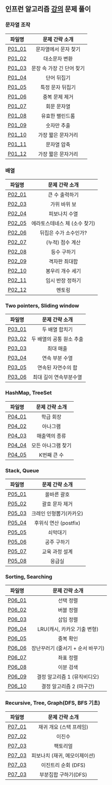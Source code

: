## 인프런 알고리즘 [강의](https://www.inflearn.com/course/%EC%9E%90%EB%B0%94-%EC%95%8C%EA%B3%A0%EB%A6%AC%EC%A6%98-%EB%AC%B8%EC%A0%9C%ED%92%80%EC%9D%B4-%EC%BD%94%ED%85%8C%EB%8C%80%EB%B9%84) 문제 풀이

### 문자열 조작
|              파일명               |      문제 간략 소개       |
|:------------------------------:|:-------------------:|
| [P01_01](./string/P01_01.java) |     문자열에서 문자 찾기     |
| [P01_02](./string/P01_02.java) |       대소문자 변환       |
| [P01_03](./string/P01_03.java) |   문장 속 가장 긴 단어 찾기   |
| [P01_04](./string/P01_04.java) |       단어 뒤집기        |
| [P01_05](./string/P01_05.java) |      특정 문자 뒤집기      |
| [P01_06](./string/P01_06.java) |      중복 문제 제거       |
| [P01_07](./string/P01_07.java) |       회문 문자열        |
| [P01_08](./string/P01_08.java) |      유효한 팰린드롬       |
| [P01_09](./string/P01_09.java) |       숫자만 추출        |
| [P01_10](./string/P01_10.java) |     가장 짧은 문자거리      |
| [P01_11](./string/P01_11.java) |       문자열 압축        |
| [P01_12](./string/P01_12.java) |     가장 짧은 문자거리      |

### 배열
|              파일명              |     문제 간략 소개      |
|:-----------------------------:|:-----------------:|
| [P02_01](./array/P02_01.java) |     큰 수 출력하기      |
| [P02_03](./array/P02_03.java) |      가위 바위 보      |
| [P02_04](./array/P02_04.java) |      피보나치 수열      |
| [P02_05](./array/P02_05.java) | 에라토스테네스 체 (소수 찾기) |
| [P02_06](./array/P02_06.java) |   뒤집은 수가 소수인가?    |
| [P02_07](./array/P02_07.java) |    (누적) 점수 계산     |
| [P02_08](./array/P02_08.java) |      등수 구하기       |
| [P02_09](./array/P02_09.java) |      격자판 최대합      |
| [P02_10](./array/P02_10.java) |     봉우리 개수 세기     |
| [P02_11](./array/P02_11.java) |     임시 반장 정하기     |
| [P02_12](./array/P02_12.java) |        멘토링        |

### Two pointers, Sliding window
|                        파일명                        |    문제 간략 소개    |
|:-------------------------------------------------:|:--------------:|
| [P03_01](./twopointers_slidingwindow/P03_01.java) |    두 배열 합치기    |
| [P03_02](./twopointers_slidingwindow/P03_02.java) | 두 배열의 공통 원소 추출 |
| [P03_03](./twopointers_slidingwindow/P03_03.java) |     최대 매출      |
| [P03_04](./twopointers_slidingwindow/P03_04.java) |    연속 부분 수열    |
| [P03_05](./twopointers_slidingwindow/P03_05.java) |   연속된 자연수의 합   |
| [P03_06](./twopointers_slidingwindow/P03_06.java) |  최대 길이 연속부분수열  |

### HashMap, TreeSet
|             파일명              |  문제 간략 소개  |
|:----------------------------:|:----------:|
| [P04_01](./hash/P04_01.java) |   학급 회장    |
| [P04_02](./hash/P04_02.java) |    아나그램    |
| [P04_03](./hash/P04_03.java) |  매출액의 종류   |
| [P04_04](./hash/P04_04.java) | 모든 아나그램 찾기 |
| [P04_05](./hash/P04_05.java) |  K번째 큰 수   |

### Stack, Queue
|                 파일명                  |     문제 간략 소개     |
|:------------------------------------:|:----------------:|
| [P05_01](./stack_queue/P05_01.java)  |      올바른 괄호      |
| [P05_02](./stack_queue/P05_02.java)  |     괄호 문자 제거     |
| [P05_03](./stack_queue/P05_03.java)  |  크레인 인형뽑기(카카오)   |
| [P05_04](./stack_queue/P05_04.java)  | 후위식 연산 (postfix) |
| [P05_05](./stack_queue/P05_05.java)  |       쇠막대기       |
| [P05_06](./stack_queue/P05_06.java)  |      공주 구하기      |
| [P05_07](./stack_queue/P05_07.java)  |     교육 과정 설계     |
| [P05_08](./stack_queue/P05_08.java)  |       응급실        |

### Sorting, Searching
|                    파일명                    |       문제 간략 소개       |
|:-----------------------------------------:|:--------------------:|
| [P06_01](./sorting_searching/P06_01.java) |        선택 정렬         |
| [P06_02](./sorting_searching/P06_02.java) |        버블 정렬         |
| [P06_03](./sorting_searching/P06_03.java) |        삽입 정렬         |
| [P06_04](./sorting_searching/P06_04.java) |  LRU(캐시, 카카오 기출 변형)  |
| [P06_05](./sorting_searching/P06_05.java) |        중복 확인         |
| [P06_06](./sorting_searching/P06_06.java) | 장난꾸러기 (줄서기 + 순서 바꾸기) |
| [P06_07](./sorting_searching/P06_07.java) |        좌표 정렬         |
| [P06_08](./sorting_searching/P06_08.java) |        이분 검색         |
| [P06_09](./sorting_searching/P06_09.java) |  결정 알고리즘 1 (뮤직비디오)   |
| [P06_10](./sorting_searching/P06_10.java) |   결정 알고리즘 2 (마구간)    |

### Recursive, Tree, Graph(DFS, BFS 기초)
|                    파일명                     |     문제 간략 소개      |
|:------------------------------------------:|:-----------------:|
| [P07_01](./recursive_tree_graph/P07_01.md) |  재귀 개요 (스택 프레임)   |
| [P07_02](./recursive_tree_graph/P07_02.md) |        이진수        |
| [P07_03](./recursive_tree_graph/P07_03.md) |       팩토리얼        |
| [P07_03](./recursive_tree_graph/P07_03.md) | 피보나치 (재귀, 메모이제이션) |
| [P07_03](./recursive_tree_graph/P07_03.md) |   이진트리 순회 (DFS)   |
| [P07_03](./recursive_tree_graph/P07_03.md) |   부분집합 구하기(DFS)   |